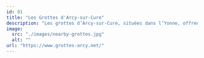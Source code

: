 ```yaml
---
id: 01
title: "Les Grottes d'Arcy-sur-Cure"
description: "Les grottes d’Arcy-sur-Cure, situées dans l’Yonne, offrent un voyage fascinant à travers 300 000 ans d’histoire humaine, abritant des peintures pariétales vieilles de 28 000 ans, parmi les plus anciennes accessibles au public en France. Ce site préhistorique majeur, classé Monument historique, dévoile également des formations calcaires spectaculaires et un riche patrimoine archéologique, témoignant de la présence de Néandertaliens et d’Homo sapiens."
image: 
  src: "./images/nearby-grottes.jpg"
  alt: ""
url: "https://www.grottes-arcy.net/"
---
```

